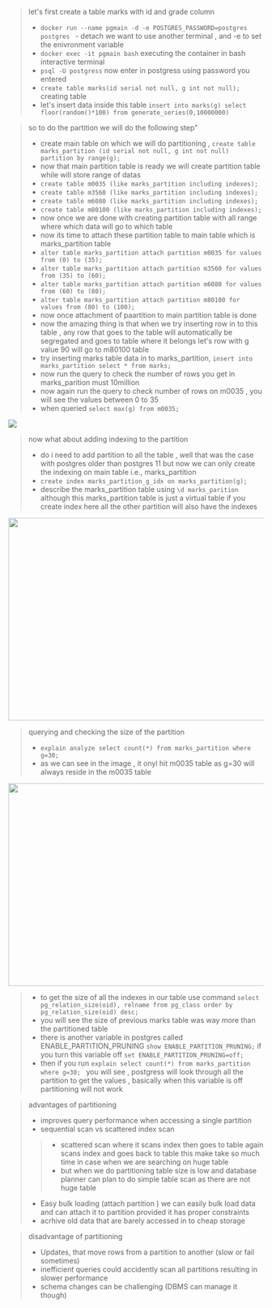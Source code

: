 > let's first create a table marks with id and grade column
> - ```docker run --name pgmain -d -e POSTGRES_PASSWORD=postgres postgres ``` - detach we want to use another terminal , and -e to set the enivronment variable
> - ```docker exec -it pgmain bash``` executing the container in bash interactive terminal
> - ```psql -U postgress``` now enter in postgress using password you entered
> - ```create table marks(id serial not null, g int not null);``` creating table
> - let's insert data inside this table ```insert into marks(g) select floor(random()*100) from generate_series(0,10000000)```

> so to do the partition we will do the following step"
> - create main table on which we will do partitioning , ```create table marks_partition (id serial not null, g int not null) partition by range(g);```
> - now that main partition table is ready we will create partition table while will store range of datas
> - ```create table m0035 (like marks_partition including indexes);```
> - ```create table m3560 (like marks_partition including indexes);```
> - ```create table m6080 (like marks_partition including indexes);```
> - ```create table m80100 (like marks_partition including indexes);```
> - now once we are done with creating partition table with all range where which data will go to which table
> - now its time to attach these partition table to main table which is marks_partition table
> - ```alter table marks_partition attach partition m0035 for values from (0) to (35);```
> - ```alter table marks_partition attach partition m3560 for values from (35) to (60);```
> - ```alter table marks_partition attach partition m6080 for values from (60) to (80);```
> - ```alter table marks_partition attach partition m80100 for values from (80) to (100);```
> - now once attachment of paartition to main partition table is done
> - now the amazing thing is that when we try inserting row in to this table , any row that goes to the table will automatically be segregated and goes to table where it belongs let's row with g value 90 will go to m80100 table
> - try inserting marks table data in to marks_partition, ```insert into marks_partition select * from marks;```
> - now run the query to check the number of rows you get in marks_parition must 10million
> - now again run the query to check number of rows on m0035 , you will see the values between 0 to 35
> - when queried ```select max(g) from m0035;```

<img src="https://github.com/user-attachments/assets/3d2f05ae-8021-46cd-8654-15881b5c25a6">

> now what about adding indexing to the partition
>- do i need to add partition to all the table , well that was the case with postgres older than postgres 11 but now we can only create the indexing on main table i.e., marks_partition
>- ```create index marks_partition_g_idx on marks_partition(g);```
>- describe the marks_partition table using ```\d marks_parition ``` although this marks_partition table is just a virtual table if you create index here all the other partition will also have the indexes

<img width=800 height=400 src="https://github.com/user-attachments/assets/525d1f43-2f51-4fb1-a059-e87f788c3ec2">


> querying and checking the size of the partition
> - ```explain analyze select count(*) from marks_partition where g=30;```
> - as we can see in the image , it onyl hit m0035 table as g=30 will always reside in the m0035 table 

<img width=800 height=400 src="https://github.com/user-attachments/assets/2d4b43fa-70ff-43d1-82a2-072f9483962d">

>-  to get the size of all the indexes in our table use command ```select pg_relation_size(oid), relname from pg_class order by pg_relation_size(oid) desc;```
>-  you will see the size of previous marks table was way more than the partitioned table
>- there is another variable in postgres called  ENABLE_PARTITION_PRUNING ```show ENABLE_PARTITION_PRUNING;``` if you turn this variable off ```set ENABLE_PARTITION_PRUNING=off; ```
>-  then if you run ```explain select count(*) from marks_partition where g=30; ``` you will see , postgress will look through all the partition to get the values , basically when this variable is off partitioning will not work

> advantages of partitioning
> - improves query performance when accessing a single partition
> - sequential scan vs scattered index scan
   >> - scattered scan where it scans index then goes to table again scans index and goes back to table this make take so much time in case when we are searching on huge table
   >> - but when we do partitioning table size is low and database planner can plan to do simple table scan as there are not huge table
>- Easy bulk loading (attach partition ) we can easily bulk load data and can attach it to partition provided it has proper constraints
>- acrhive old data that are barely accessed in to cheap storage

> disadvantage of partitioning
> - Updates, that move rows from a partition to another (slow or fail sometimes)
> - inefficient queries could accidently scan all partitions resulting in slower performance
> - schema changes can be challenging (DBMS can manage it though)
